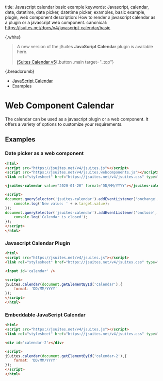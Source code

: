 title: Javascript calendar basic example
keywords: Javascript, calendar, date, datetime, date picker, datetime picker, examples, basic example, plugin, web component
description: How to render a javascript calendar as a plugin or a javascript web component.
canonical: https://jsuites.net/docs/v4/javascript-calendar/basic

{.white}
> A new version of the jSuites **JavaScript Calendar** plugin is available here.
> <br><br>
> [jSuites Calendar v5](/docs/javascript-calendar){.button .main target="_top"}


{.breadcrumb}
- [JavaScript Calendar](/docs/v4/javascript-calendar)
- Examples


# Web Component Calendar

The calendar can be used as a javascript plugin or a web component. It offers a variety of options to customize your requirements.  
 
## Examples

### Date picker as a web component
 
```html
<html>
<script src="https://jsuites.net/v4/jsuites.js"></script>
<script src="https://jsuites.net/v4/jsuites.webcomponents.js"></script>
<link rel="stylesheet" href="https://jsuites.net/v4/jsuites.css" type="text/css" />

<jsuites-calendar value="2020-01-20" format="DD/MM/YYYY"></jsuites-calendar>

<script>
document.querySelector('jsuites-calendar').addEventListener('onchange', function(e) {
    console.log('New value: ' + e.target.value);
});
document.querySelector('jsuites-calendar').addEventListener('onclose', function(e) {
    console.log('Calendar is closed');
});
</script>
</html>
```

### Javascript Calendar Plugin

```html
<html>
<script src="https://jsuites.net/v4/jsuites.js"></script>
<link rel="stylesheet" href="https://jsuites.net/v4/jsuites.css" type="text/css" />

<input id='calendar' />

<script>
jSuites.calendar(document.getElementById('calendar'),{
    format: 'DD/MM/YYYY'
});
</script>
</html>
```

### Embeddable JavaScript Calendar

```html
<html>
<script src="https://jsuites.net/v4/jsuites.js"></script>
<link rel="stylesheet" href="https://jsuites.net/v4/jsuites.css" type="text/css" />

<div id='calendar-2'></div>

<script>
jSuites.calendar(document.getElementById('calendar-2'),{
    format: 'DD/MM/YYYY'
});
</script>
</html>
```

